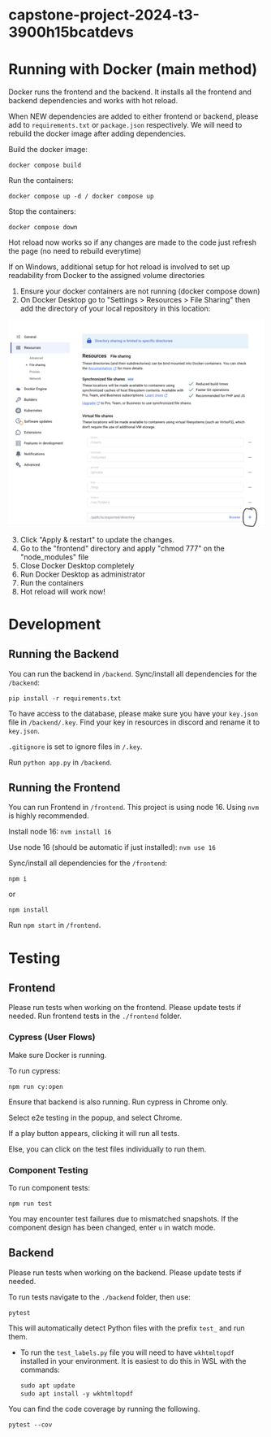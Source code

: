 # capstone-project-2024-t3-3900h15bcatdevs

# Running with Docker (main method)

Docker runs the frontend and the backend. It installs all the frontend and backend dependencies and works with hot reload.

When NEW dependencies are added to either frontend or backend, please add to `requirements.txt` or `package.json` respectively. We will need to rebuild the docker image after adding dependencies.

Build the docker image:

```
docker compose build
```

Run the containers:

```
docker compose up -d / docker compose up
```

Stop the containers:

```
docker compose down
```

Hot reload now works so if any changes are made to the code just refresh the page (no need to rebuild everytime)

If on Windows, additional setup for hot reload is involved to set up readability from Docker to the assigned volume directories

1. Ensure your docker containers are not running (docker compose down)
2. On Docker Desktop go to "Settings > Resources > File Sharing" then add the directory of your local repository in this location:

![docker](/docker.png)

3. Click "Apply & restart" to update the changes.
4. Go to the "frontend" directory and apply "chmod 777" on the "node_modules" file
5. Close Docker Desktop completely
6. Run Docker Desktop as administrator
7. Run the containers
8. Hot reload will work now!

# Development

## Running the Backend

You can run the backend in `/backend`.
Sync/install all dependencies for the `/backend`:

```
pip install -r requirements.txt
```

To have access to the database, please make sure you have your `key.json` file in `/backend/.key`. Find your key in resources in discord and rename it to `key.json`.

`.gitignore` is set to ignore files in `/.key`.

Run `python app.py` in `/backend`.

## Running the Frontend

You can run Frontend in `/frontend`.
This project is using node 16. Using `nvm` is highly recommended.

Install node 16:
`nvm install 16`

Use node 16 (should be automatic if just installed):
`nvm use 16`

Sync/install all dependencies for the `/frontend`:

```
npm i
```

or

```
npm install
```

Run `npm start` in `/frontend`.

# Testing

## Frontend

Please run tests when working on the frontend. Please update tests if needed. Run frontend tests in the `./frontend` folder.

### Cypress (User Flows)

Make sure Docker is running.

To run cypress:

```
npm run cy:open
```

Ensure that backend is also running. Run cypress in Chrome only.

Select e2e testing in the popup, and select Chrome.

If a play button appears, clicking it will run all tests.

Else, you can click on the test files individually to run them.

### Component Testing

To run component tests:

```
npm run test
```

You may encounter test failures due to mismatched snapshots. If the component design has been changed, enter `u` in watch mode.

## Backend

Please run tests when working on the backend. Please update tests if needed.

To run tests navigate to the `./backend` folder, then use:

```plain
pytest
```

This will automatically detect Python files with the prefix `test_` and run them.

- To run the `test_labels.py` file you will need to have `wkhtmltopdf` installed in your environment. It is easiest to do this in WSL with the commands:

  ```plain
  sudo apt update
  sudo apt install -y wkhtmltopdf
  ```

You can find the code coverage by running the following.

```plain
pytest --cov
```
